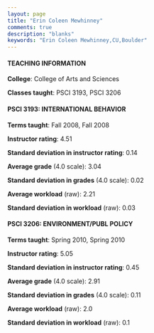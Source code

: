 ```yaml
---
layout: page
title: "Erin Coleen Mewhinney" 
comments: true
description: "blanks"
keywords: "Erin Coleen Mewhinney,CU,Boulder"
---
```

<head>
<script src="https://ajax.googleapis.com/ajax/libs/jquery/2.1.3/jquery.min.js"></script>
<script src="https://dl.dropboxusercontent.com/s/pc42nxpaw1ea4o9/highcharts.js?dl=0"></script>
<!-- <script src="../assets/js/highcharts.js"></script> -->
<style type="text/css">@font-face {
	font-family: "Bebas Neue";
	src: url(https://www.filehosting.org/file/details/544349/BebasNeue Regular.otf) format("opentype");
	}
	h1.Bebas { 
		font-family: "Bebas Neue", Verdana, Tahoma;
	}
</style>
</head>
	   
#### TEACHING INFORMATION

**College**: College of Arts and Sciences

**Classes taught**: PSCI 3193, PSCI 3206

#### PSCI 3193: INTERNATIONAL BEHAVIOR

**Terms taught**: Fall 2008, Fall 2008

**Instructor rating**: 4.51

**Standard deviation in instructor rating**: 0.14

**Average grade** (4.0 scale): 3.04

**Standard deviation in grades** (4.0 scale): 0.02

**Average workload** (raw): 2.21

**Standard deviation in workload** (raw): 0.03

#### PSCI 3206: ENVIRONMENT/PUBL POLICY

**Terms taught**: Spring 2010, Spring 2010

**Instructor rating**: 5.05

**Standard deviation in instructor rating**: 0.45

**Average grade** (4.0 scale): 2.91

**Standard deviation in grades** (4.0 scale): 0.11

**Average workload** (raw): 2.0

**Standard deviation in workload** (raw): 0.1

